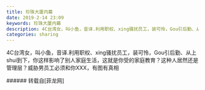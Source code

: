 ```yaml
---
title: 珍珠大厦内幕
date: 2019-2-14 23:09
keywords: 珍珠大厦内幕
description: 4C台湾女，叫小鱼，音译.利用职权、xing骚扰员工，装可怜，Gou引后勤、从上shui到下，你这样影响了别人家庭生活，这就是你受的家庭教育？这种人居然还是管理层？威胁男员工必须和你XXX，有图有真相
categories: sharing
---
```

<td class="t_f" id="postmessage_3009324">

4C台湾女，叫小鱼，音译.利用职权、xing骚扰员工，装可怜，Gou引后勤、从上shui到下，你这样影响了别人家庭生活，这就是你受的家庭教育？这种人居然还是管理层？威胁男员工必须和你XXX，有图有真相<br/>
</td>
###### 转载自[菲龙网]